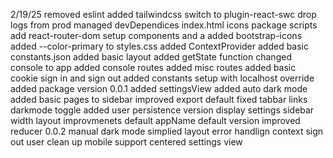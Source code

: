 2/19/25
removed eslint
added tailwindcss
switch to plugin-react-swc
drop logs from prod
managed devDependices 
index.html 
icons
package scripts
add react-router-dom
setup components and a
added bootstrap-icons
added --color-primary to styles.css
added ContextProvider
added basic constants.json
added basic layout
added getState function
changed console to app
added console routes
added misc routes
added basic cookie sign in and sign out
added constants setup with localhost override
added package version
0.0.1
added settingsView
added auto dark mode
added basic pages to sidebar
improved export default
fixed tabbar links
darkmode toggle
added user persistence
version display settings
sidebar width
layout improvmenets
default appName
default version
improved reducer
0.0.2
manual dark mode
simplied layout
error handlign context
sign out user clean up
mobile support
centered settings view

